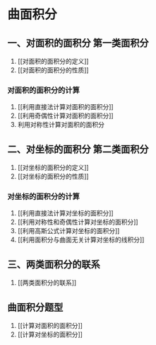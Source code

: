 # 曲面积分

## 一、对面积的面积分 **第一类面积分**

1. [[对面积的面积分的定义]]
2. [[对面积的面积分的性质]]

### 对面积的面积分的计算

1. [[利用直接法计算对面积的面积分]]
2. [[利用奇偶性计算对面积的面积分]]
3. 利用对称性计算对面积的面积分

## 二、对坐标的面积分 **第二类面积分**

1. [[对坐标的面积分的定义]]
2. [[对坐标的面积分的性质]]

### 对坐标的面积分的计算

1. [[利用直接法计算对坐标的面积分]]
2. [[利用对称性和奇偶性计算对坐标的面积分]]
3. [[利用高斯公式计算对坐标的面积分]]
4. [[利用面积分与曲面无关计算对坐标的线积分]]

## 三、两类面积分的联系

1. [[两类面积分的联系]]

## 曲面积分题型

1. [[计算对面积的面积分]]
2. [[计算对坐标的面积分]]
